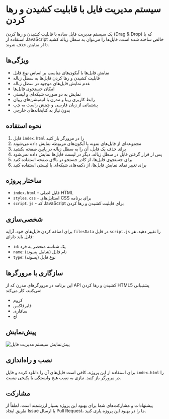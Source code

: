 # سیستم مدیریت فایل با قابلیت کشیدن و رها کردن

یک سیستم مدیریت فایل ساده با قابلیت کشیدن و رها کردن (Drag & Drop) که با استفاده از JavaScript خالص ساخته شده است. فایل‌ها را می‌توان به سطل زباله کشید تا از نمایش حذف شوند.

## ویژگی‌ها

- نمایش فایل‌ها با آیکون‌های مناسب بر اساس نوع فایل
- قابلیت کشیدن و رها کردن فایل‌ها به سطل زباله
- عدم نمایش فایل‌های موجود در سطل زباله
- امکان جستجوی فایل‌ها
- نمایش به دو صورت شبکه‌ای و لیستی
- رابط کاربری زیبا و مدرن با انیمیشن‌های روان
- پشتیبانی از زبان فارسی و چینش راست به چپ
- بدون نیاز به کتابخانه‌های خارجی

## نحوه استفاده

1. فایل `index.html` را در مرورگر باز کنید
2. مجموعه‌ای از فایل‌های نمونه با آیکون‌های مربوطه نمایش داده می‌شوند
3. برای حذف یک فایل، آن را به سطل زباله در پایین صفحه بکشید
4. پس از قرار گرفتن فایل در سطل زباله، دیگر در لیست فایل‌ها نمایش داده نمی‌شود
5. برای جستجوی فایل‌ها، از کادر جستجو در بالای صفحه استفاده کنید
6. برای تغییر نمای نمایش فایل‌ها، از دکمه‌های شبکه‌ای یا لیستی استفاده کنید

## ساختار پروژه

- `index.html` - فایل اصلی HTML
- `styles.css` - استایل‌های CSS برای برنامه
- `script.js` - کد JavaScript برای قابلیت کشیدن و رها کردن

## شخصی‌سازی

برای اضافه کردن فایل‌های خود، آرایه `filesData` در فایل `script.js` را تغییر دهید. هر فایل باید دارای:
- `id`: یک شناسه منحصر به فرد
- `name`: نام فایل (شامل پسوند)
- `type`: نوع فایل (پسوند)

## سازگاری با مرورگرها

این برنامه در مرورگرهای مدرن که از API کشیدن و رها کردن HTML5 پشتیبانی می‌کنند، کار می‌کند:
- کروم
- فایرفاکس
- سافاری
- اج

## پیش‌نمایش

![پیش‌نمایش سیستم مدیریت فایل](preview.png)

## نصب و راه‌اندازی

برای استفاده از این پروژه، کافی است فایل‌های آن را دانلود کرده و فایل `index.html` را در مرورگر باز کنید. نیازی به نصب هیچ وابستگی یا پکیجی نیست.

## مشارکت

پیشنهادات و مشارکت‌های شما برای بهبود این پروژه بسیار ارزشمند است. لطفاً از طریق ایجاد Issue یا ارسال Pull Request، ما را در بهبود این پروژه یاری کنید. 